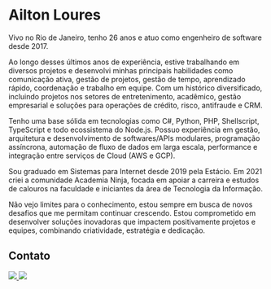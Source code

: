 # Ailton Loures

Vivo no Rio de Janeiro, tenho 26 anos e atuo como engenheiro de software desde 2017. 

Ao longo desses últimos anos de experiência, estive trabalhando em diversos projetos e desenvolvi minhas principais habilidades como comunicação ativa, gestão de projetos, gestão de tempo, aprendizado rápido, coordenação e trabalho em equipe. Com um histórico diversificado, incluindo projetos nos setores de entretenimento, acadêmico, gestão empresarial e soluções para operações de crédito, risco, antifraude e CRM.

Tenho uma base sólida em tecnologias como C#, Python, PHP, Shellscript, TypeScript e todo ecossistema do Node.js. Possuo experiência em gestão, arquitetura e desenvolvimento de softwares/APIs modulares, programação assíncrona, automação de fluxo de dados em larga escala, performance e integração entre serviços de Cloud (AWS e GCP).

Sou graduado em Sistemas para Internet desde 2019 pela Estácio. Em 2021 criei a comunidade Academia Ninja, focada em apoiar a carreira e estudos de calouros na faculdade e iniciantes da área de Tecnologia da Informação.

Não vejo limites para o conhecimento, estou sempre em busca de novos desafios que me permitam continuar crescendo. Estou comprometido em desenvolver soluções inovadoras que impactem positivamente projetos e equipes, combinando criatividade, estratégia e dedicação.

## Contato
<div>  
  <a href="https://www.linkedin.com/in/ailton-loures" target="_blank">
    <img src="https://img.shields.io/badge/-LinkedIn-%230077B5?style=for-the-badge&logo=linkedin&logoColor=white">
  </a>
  
  <a href="https://api.whatsapp.com/send?phone=5521991058318" target="_blank">
     <img src="https://img.shields.io/badge/WhatsApp-25D366?style=for-the-badge&logo=whatsapp&logoColor=white"
  </a>
</div>


